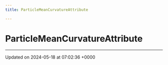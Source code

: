 ```yaml
---
title: ParticleMeanCurvatureAttribute

---
```


# ParticleMeanCurvatureAttribute





-------------------------------

Updated on 2024-05-18 at 07:02:36 +0000